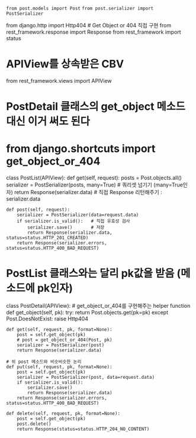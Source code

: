
```from post.models import Post```
```from post.serializer import PostSerializer```

from django.http import Http404 # Get Object or 404 직접 구현
from rest_framework.response import Response
from rest_framework import status
# APIView를 상속받은 CBV
from rest_framework.views import APIView
# PostDetail 클래스의 get_object 메소드 대신 이거 써도 된다
# from django.shortcuts import get_object_or_404


class PostList(APIView):
    def get(self, request):
        posts = Post.objects.all()
        serializer = PostSerializer(posts, many=True) # 쿼리셋 넘기기 (many=True인자)
        return Response(serializer.data) # 직접 Response 리턴해주기 : serializer.data
    
    def post(self, request):
        serializer = PostSerializer(data=request.data)
        if serializer.is_valid():   # 직접 유효성 검사
            serializer.save()       # 저장
            return Response(serializer.data, status=status.HTTP_201_CREATED)
        return Response(serializer.errors, status=status.HTTP_400_BAD_REQUEST)


# PostList 클래스와는 달리 pk값을 받음 (메소드에 pk인자)
class PostDetail(APIView):
    # get_object_or_404를 구현해주는 helper function
    def get_object(self, pk):
        try:
            return Post.objects.get(pk=pk)
        except Post.DoesNotExist:
            raise Http404

    def get(self, request, pk, format=None):
        post = self.get_object(pk)
        # post = get_object_or_404(Post, pk)
        serializer = PostSerializer(post)
        return Response(serializer.data)

    # 위 post 메소드와 비슷비슷한 논리
    def put(self, request, pk, format=None):
        post = self.get_object(pk)
        serializer = PostSerializer(post, data=request.data)
        if serializer.is_valid():
            serializer.save()
            return Response(serializer.data)
        return Response(serializer.errors, status=status.HTTP_400_BAD_REQUEST)

    def delete(self, request, pk, format=None):
        post = self.get_object(pk)
        post.delete()
        return Response(status=status.HTTP_204_NO_CONTENT)

